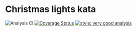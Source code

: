 # Christmas lights kata

![Analysis CI](https://github.com/albertms10/christmas-lights-kata/workflows/Analysis%20CI/badge.svg)
[![Coverage Status](https://coveralls.io/repos/github/albertms10/christmas-lights-kata/badge.svg?branch=main)](https://coveralls.io/github/albertms10/christmas-lights-kata?branch=main)
[![style: very good analysis](https://img.shields.io/badge/style-very_good_analysis-B22C89.svg)](https://pub.dev/packages/very_good_analysis)
